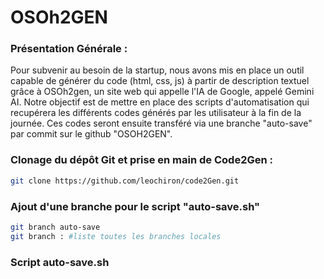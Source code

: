 # OSOh2GEN 

### Présentation Générale :

Pour subvenir au besoin de la startup, nous avons mis en place un outil capable de générer du code (html, css, js) à partir de description textuel grâce à OSOh2gen, un site web qui appelle l'IA de Google, appelé Gemini AI.
Notre objectif est de mettre en place des scripts d'automatisation qui recupérera les différents codes générés par les utilisateur à la fin de la journée. Ces codes seront ensuite transféré via une branche "auto-save"
par commit sur le github "OSOH2GEN".

### Clonage du dépôt Git et prise en main de Code2Gen :

```bash
git clone https://github.com/leochiron/code2Gen.git
```

### Ajout d'une branche pour le script "auto-save.sh"

```bash
git branch auto-save
git branch : #liste toutes les branches locales
```

### Script auto-save.sh

```bash
```
